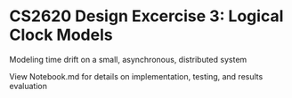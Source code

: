 # CS2620 Design Excercise 3: Logical Clock Models
Modeling time drift on a small, asynchronous, distributed system

View Notebook.md for details on implementation, testing, and results evaluation